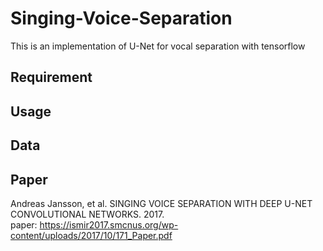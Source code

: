 # Singing-Voice-Separation
This is an implementation of U-Net for vocal separation with tensorflow

## Requirement

## Usage

## Data

## Paper
Andreas Jansson, et al. SINGING VOICE SEPARATION WITH DEEP U-NET CONVOLUTIONAL NETWORKS. 2017. <br> paper: https://ismir2017.smcnus.org/wp-content/uploads/2017/10/171_Paper.pdf
